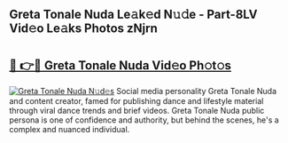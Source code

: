 ## Greta Tonale Nuda Le𝚊k𝚎d N𝚞𝚍e - Part-8LV Vid𝚎o Le𝚊ks Photos zNjrn

# <h2><a href="http://fbcmro.evod.top/?m=Greta+Tonale+Nuda">🔗 👉🔴 Greta Tonale Nuda Vid𝚎o Ph𝚘t𝚘s</a></h2>

[![Greta Tonale Nuda N𝚞d𝚎s](https://i.imgur.com/8V9OHl7.gif)](http://fbcmro.evod.top/?m=Greta+Tonale+Nuda)
Social media personality Greta Tonale Nuda and content creator, famed for publishing dance and lifestyle material through viral dance trends and brief videos. Greta Tonale Nuda public persona is one of confidence and authority, but behind the scenes, he's a complex and nuanced individual. 
